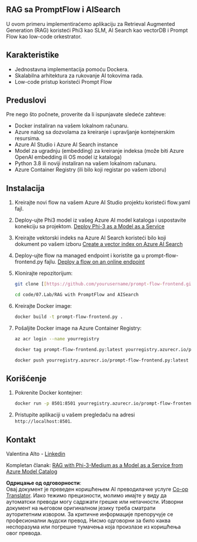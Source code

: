 <!--
CO_OP_TRANSLATOR_METADATA:
{
  "original_hash": "8ec74e4a49934dad78bc52dcb898359c",
  "translation_date": "2025-05-09T05:15:08+00:00",
  "source_file": "code/07.Lab/RAG_with_PromptFlow_and_AISearch/README.md",
  "language_code": "sr"
}
-->
## RAG sa PromptFlow i AISearch

U ovom primeru implementiraćemo aplikaciju za Retrieval Augmented Generation (RAG) koristeći Phi3 kao SLM, AI Search kao vectorDB i Prompt Flow kao low-code orkestrator.

## Karakteristike

- Jednostavna implementacija pomoću Dockera.
- Skalabilna arhitektura za rukovanje AI tokovima rada.
- Low-code pristup koristeći Prompt Flow

## Preduslovi

Pre nego što počnete, proverite da li ispunjavate sledeće zahteve:

- Docker instaliran na vašem lokalnom računaru.
- Azure nalog sa dozvolama za kreiranje i upravljanje kontejnerskim resursima.
- Azure AI Studio i Azure AI Search instance
- Model za ugradnju (embedding) za kreiranje indeksa (može biti Azure OpenAI embedding ili OS model iz kataloga)
- Python 3.8 ili noviji instaliran na vašem lokalnom računaru.
- Azure Container Registry (ili bilo koji registar po vašem izboru)

## Instalacija

1. Kreirajte novi flow na vašem Azure AI Studio projektu koristeći flow.yaml fajl.
2. Deploy-ujte Phi3 model iz vašeg Azure AI model kataloga i uspostavite konekciju sa projektom. [Deploy Phi-3 as a Model as a Service](https://learn.microsoft.com/azure/machine-learning/how-to-deploy-models-phi-3?view=azureml-api-2&tabs=phi-3-mini)
3. Kreirajte vektorski indeks na Azure AI Search koristeći bilo koji dokument po vašem izboru [Create a vector index on Azure AI Search](https://learn.microsoft.com/azure/search/search-how-to-create-search-index?tabs=portal)
4. Deploy-ujte flow na managed endpoint i koristite ga u prompt-flow-frontend.py fajlu. [Deploy a flow on an online endpoint](https://learn.microsoft.com/azure/ai-studio/how-to/flow-deploy)
5. Klonirajte repozitorijum:

    ```sh
    git clone [[https://github.com/yourusername/prompt-flow-frontend.git](https://github.com/microsoft/Phi-3CookBook.git)](https://github.com/microsoft/Phi-3CookBook.git)
    
    cd code/07.Lab/RAG with PromptFlow and AISearch
    ```

6. Kreirajte Docker image:

    ```sh
    docker build -t prompt-flow-frontend.py .
    ```

7. Pošaljite Docker image na Azure Container Registry:

    ```sh
    az acr login --name yourregistry
    
    docker tag prompt-flow-frontend.py:latest yourregistry.azurecr.io/prompt-flow-frontend.py:latest
    
    docker push yourregistry.azurecr.io/prompt-flow-frontend.py:latest
    ```

## Korišćenje

1. Pokrenite Docker kontejner:

    ```sh
    docker run -p 8501:8501 yourregistry.azurecr.io/prompt-flow-frontend.py:latest
    ```

2. Pristupite aplikaciji u vašem pregledaču na adresi `http://localhost:8501`.

## Kontakt

Valentina Alto - [Linkedin](https://www.linkedin.com/in/valentina-alto-6a0590148/)

Kompletan članak: [RAG with Phi-3-Medium as a Model as a Service from Azure Model Catalog](https://medium.com/@valentinaalto/rag-with-phi-3-medium-as-a-model-as-a-service-from-azure-model-catalog-62e1411948f3)

**Одрицање од одговорности**:  
Овај документ је преведен коришћењем AI преводилачке услуге [Co-op Translator](https://github.com/Azure/co-op-translator). Иако тежимо прецизности, молимо имајте у виду да аутоматски преводи могу садржати грешке или нетачности. Изворни документ на његовом оригиналном језику треба сматрати ауторитетним извором. За критичне информације препоручује се професионални људски превод. Нисмо одговорни за било каква неспоразума или погрешне тумачења која произлазе из коришћења овог превода.
